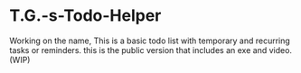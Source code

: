 # T.G.-s-Todo-Helper
Working on the name, This is a basic todo list with temporary and recurring tasks or reminders. this is the public version that includes an exe and video. (WIP)
